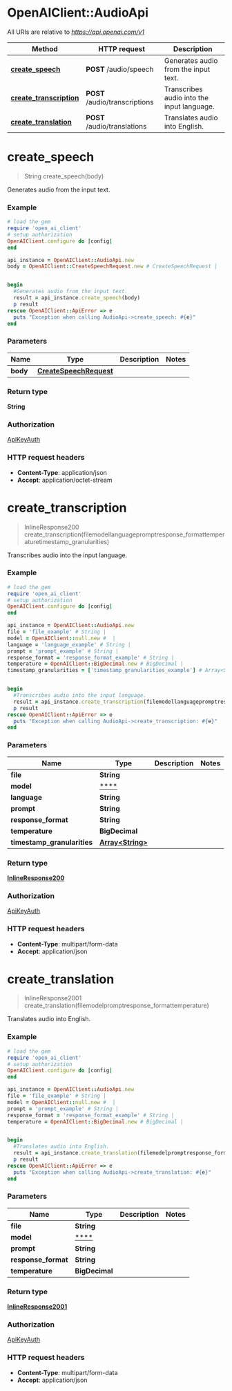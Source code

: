 # OpenAIClient::AudioApi

All URIs are relative to *https://api.openai.com/v1*

Method | HTTP request | Description
------------- | ------------- | -------------
[**create_speech**](AudioApi.md#create_speech) | **POST** /audio/speech | Generates audio from the input text.
[**create_transcription**](AudioApi.md#create_transcription) | **POST** /audio/transcriptions | Transcribes audio into the input language.
[**create_translation**](AudioApi.md#create_translation) | **POST** /audio/translations | Translates audio into English.

# **create_speech**
> String create_speech(body)

Generates audio from the input text.

### Example
```ruby
# load the gem
require 'open_ai_client'
# setup authorization
OpenAIClient.configure do |config|
end

api_instance = OpenAIClient::AudioApi.new
body = OpenAIClient::CreateSpeechRequest.new # CreateSpeechRequest | 


begin
  #Generates audio from the input text.
  result = api_instance.create_speech(body)
  p result
rescue OpenAIClient::ApiError => e
  puts "Exception when calling AudioApi->create_speech: #{e}"
end
```

### Parameters

Name | Type | Description  | Notes
------------- | ------------- | ------------- | -------------
 **body** | [**CreateSpeechRequest**](CreateSpeechRequest.md)|  | 

### Return type

**String**

### Authorization

[ApiKeyAuth](../README.md#ApiKeyAuth)

### HTTP request headers

 - **Content-Type**: application/json
 - **Accept**: application/octet-stream



# **create_transcription**
> InlineResponse200 create_transcription(filemodellanguagepromptresponse_formattemperaturetimestamp_granularities)

Transcribes audio into the input language.

### Example
```ruby
# load the gem
require 'open_ai_client'
# setup authorization
OpenAIClient.configure do |config|
end

api_instance = OpenAIClient::AudioApi.new
file = 'file_example' # String | 
model = OpenAIClient::null.new #  | 
language = 'language_example' # String | 
prompt = 'prompt_example' # String | 
response_format = 'response_format_example' # String | 
temperature = OpenAIClient::BigDecimal.new # BigDecimal | 
timestamp_granularities = ['timestamp_granularities_example'] # Array<String> | 


begin
  #Transcribes audio into the input language.
  result = api_instance.create_transcription(filemodellanguagepromptresponse_formattemperaturetimestamp_granularities)
  p result
rescue OpenAIClient::ApiError => e
  puts "Exception when calling AudioApi->create_transcription: #{e}"
end
```

### Parameters

Name | Type | Description  | Notes
------------- | ------------- | ------------- | -------------
 **file** | **String**|  | 
 **model** | [****](.md)|  | 
 **language** | **String**|  | 
 **prompt** | **String**|  | 
 **response_format** | **String**|  | 
 **temperature** | **BigDecimal**|  | 
 **timestamp_granularities** | [**Array&lt;String&gt;**](String.md)|  | 

### Return type

[**InlineResponse200**](InlineResponse200.md)

### Authorization

[ApiKeyAuth](../README.md#ApiKeyAuth)

### HTTP request headers

 - **Content-Type**: multipart/form-data
 - **Accept**: application/json



# **create_translation**
> InlineResponse2001 create_translation(filemodelpromptresponse_formattemperature)

Translates audio into English.

### Example
```ruby
# load the gem
require 'open_ai_client'
# setup authorization
OpenAIClient.configure do |config|
end

api_instance = OpenAIClient::AudioApi.new
file = 'file_example' # String | 
model = OpenAIClient::null.new #  | 
prompt = 'prompt_example' # String | 
response_format = 'response_format_example' # String | 
temperature = OpenAIClient::BigDecimal.new # BigDecimal | 


begin
  #Translates audio into English.
  result = api_instance.create_translation(filemodelpromptresponse_formattemperature)
  p result
rescue OpenAIClient::ApiError => e
  puts "Exception when calling AudioApi->create_translation: #{e}"
end
```

### Parameters

Name | Type | Description  | Notes
------------- | ------------- | ------------- | -------------
 **file** | **String**|  | 
 **model** | [****](.md)|  | 
 **prompt** | **String**|  | 
 **response_format** | **String**|  | 
 **temperature** | **BigDecimal**|  | 

### Return type

[**InlineResponse2001**](InlineResponse2001.md)

### Authorization

[ApiKeyAuth](../README.md#ApiKeyAuth)

### HTTP request headers

 - **Content-Type**: multipart/form-data
 - **Accept**: application/json



